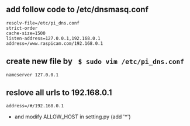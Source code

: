 ## add follow code to /etc/dnsmasq.conf
```
resolv-file=/etc/pi_dns.conf
strict-order
cache-size=1500
listen-address=127.0.0.1,192.168.0.1
address=/www.raspicam.com/192.168.0.1
```

## create new file by ` $ sudo vim /etc/pi_dns.conf` 
```
nameserver 127.0.0.1
```

## reslove all urls to 192.168.0.1
```
address=/#/192.168.0.1
```
 - and modify ALLOW\_HOST in setting.py (add '\*')
